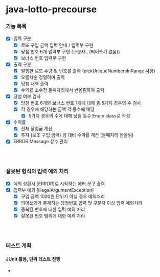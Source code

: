 # java-lotto-precourse
### 기능 목록
 - [X] 입력 구분
    - [X] 로또 구입 금액 입력 안내 / 입력부 구현
    - [X] 당첨 번호 6개 입력부 구현 (구분자 , (띄어쓰기 없음))
    - [X] 보너스 번호 입력부 구현
 - [X] 출력 구분
    - [X] 발행한 로또 수량 및 번호를 출력 (pickUniqueNumbersInRange 사용)
    - [X] 오름차순 정렬하여 출력
    - [X] 당첨 내역 출력
    - [X] 수익률 소수점 둘째자리에서 반올림하여 출력
 - [X] 당첨 여부 검사
    - [X] 당첨 번호 6개와 보너스 번호 1개에 대해 총 5가지 경우의 수 검사
    - [X] 각 경우에 해당하는 금액 각 등수에 배당
        - [X] 5가지 경우의 수에 대해 당첨 등수 Enum class로 작성
 - [X] 수익률
    - [X] 전체 당첨금 계산
    - [X] 투자 (로또 구입 금액) 금 대비 수익률 계산 (둘째자리 반올림)
 - [X] ERROR Message 상수 관리

<br><br>
### 잘못된 형식의 입력 예외 처리
- [X] 예외 상황시 [ERROR]로 시작하는 에러 문구 출력
 - [X] 입력부 예외 [IllegalArgumentException]
    - [X] 구입 금액 1000원 단위가 아닐 경우 예외처리
    - [X] 띄어쓰기가 존재하는 당첨번호 입력 및 구분자 이상 입력 예외처리
    - [X] 중복된 번호에 대한 입력 예외 처리
    - [X] 잘못된 번호 범위에 대한 예외 처리
   
<br><br>
### 테스트 계획
#### JUnit 활용, 단위 테스트 진행
- 